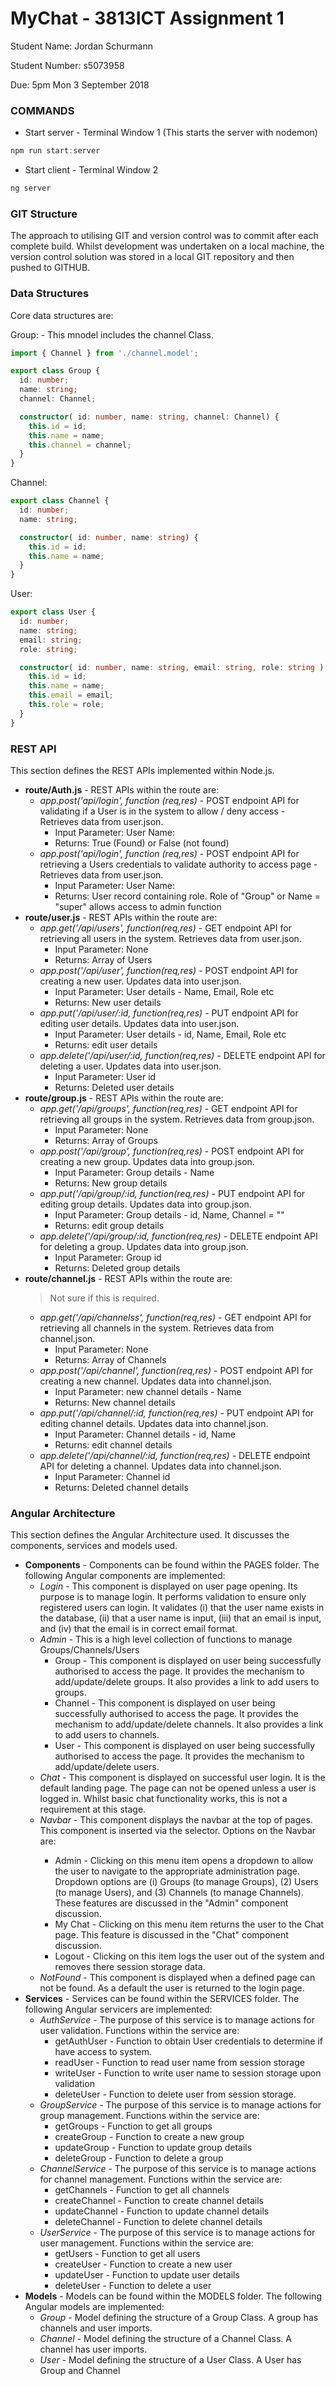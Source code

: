 # MyChat - 3813ICT Assignment 1

Student Name: Jordan Schurmann

Student Number: s5073958

Due: 5pm Mon 3 September 2018

### COMMANDS

- Start server - Terminal Window 1 (This starts the server with nodemon)
```javascript
npm run start:server
```
- Start client - Terminal Window 2
```javascript
ng server
```

### GIT Structure

The approach to utilising GIT and version control was to commit after each complete build.  Whilst development was undertaken on a local machine, the version control solution was stored in a local GIT repository and then pushed to GITHUB.

### Data Structures

Core data structures are:

Group: - This mnodel includes the channel Class.
```typescript
import { Channel } from './channel.model';

export class Group {
  id: number;
  name: string;
  channel: Channel;

  constructor( id: number, name: string, channel: Channel) {
    this.id = id;
    this.name = name;
    this.channel = channel;
  }
}
```

Channel: 
```typescript
export class Channel {
  id: number;
  name: string;

  constructor( id: number, name: string) {
    this.id = id;
    this.name = name;
  }
}
```

User:
```typescript
export class User {
  id: number;
  name: string;
  email: string;
  role: string;

  constructor( id: number, name: string, email: string, role: string ) {
    this.id = id;
    this.name = name;
    this.email = email;
    this.role = role;
  }
}
```


### REST API
This section defines the REST APIs implemented within Node.js.
- **route/Auth.js** - REST APIs within the route are:
  - *app.post('api/login', function (req,res)* - POST endpoint API for validating if a User is in the system to allow / deny access - Retrieves data from user.json.
    - Input Parameter: User Name:
	- Returns: True (Found) or False (not found)
  - *app.post('api/login', function (req,res)* - POST endpoint API for retrieving a Users credentials to validate authority to access page - Retrieves data from user.json.
	- Input Parameter: User Name:
	- Returns: User record containing role.  Role of "Group" or Name = "super" allows access to admin function
- **route/user.js** - REST APIs within the route are:
  - *app.get('/api/users', function(req,res)* - GET endpoint API for retrieving all users in the system. Retrieves data from user.json.
	- Input Parameter: None
	- Returns: Array of Users
  - *app.post('/api/user', function(req,res)* - POST endpoint API for creating a new user. Updates data into user.json.
	- Input Parameter: User details - Name, Email, Role etc
	- Returns: New user details
  - *app.put('/api/user/:id, function(req,res)* - PUT endpoint API for editing user details. Updates data into user.json.
	- Input Parameter: User details - id, Name, Email, Role etc
	- Returns: edit user details
  - *app.delete('/api/user/:id, function(req,res)* - DELETE endpoint API for deleting a user.  Updates data into user.json.
	- Input Parameter: User id
	- Returns: Deleted user details
- **route/group.js** - REST APIs within the route are:
  - *app.get('/api/groups', function(req,res)* - GET endpoint API for retrieving all groups in the system. Retrieves data from group.json.
	- Input Parameter: None
	- Returns: Array of Groups
  - *app.post('/api/group', function(req,res)* - POST endpoint API for creating a new group. Updates data into group.json.
  	- Input Parameter: Group details - Name
	- Returns: New group details
  - *app.put('/api/group/:id, function(req,res)* - PUT endpoint API for editing group details. Updates data into group.json.
	- Input Parameter: Group details - id, Name, Channel = ""
	- Returns: edit group details
  - *app.delete('/api/group/:id, function(req,res)* - DELETE endpoint API for deleting a group.  Updates data into group.json.
    - Input Parameter: Group id
	- Returns: Deleted group details
- **route/channel.js** - REST APIs within the route are:  
  > Not sure if this is required.
  - *app.get('/api/channelss', function(req,res)* - GET endpoint API for retrieving all channels in the system. Retrieves data from channel.json.
  	- Input Parameter: None
	- Returns: Array of Channels
  - *app.post('/api/channel', function(req,res)* - POST endpoint API for creating a new channel. Updates data into channel.json.
	- Input Parameter: new channel details - Name
	- Returns: New channel details
  - *app.put('/api/channel/:id, function(req,res)* - PUT endpoint API for editing channel details. Updates data into channel.json.
  	- Input Parameter: Channel details - id, Name
	- Returns: edit channel details
  - *app.delete('/api/channel/:id, function(req,res)* - DELETE endpoint API for deleting a channel.  Updates data into channel.json.
    - Input Parameter: Channel id
	- Returns: Deleted channel details
### Angular Architecture
This section defines the Angular Architecture used.  It discusses the components, services and models used.
- **Components** - Components can be found within the PAGES folder. The following Angular components are implemented:
  - *Login* - This component is displayed on user page opening.  Its purpose is to manage login.  It performs validation to ensure only registered users can login.  It validates (i) that the user name exists in the database, (ii) that a user name is input, (iii) that an email is input, and (iv) that the email is in correct email format.
  - *Admin* - This is a high level collection of functions to manage Groups/Channels/Users
    - Group - This component is displayed on user being successfully authorised to access the page. It provides the mechanism to add/update/delete groups.  It also provides a link to add users to groups.
    - Channel - This component is displayed on user being successfully authorised to access the page.  It provides the mechanism to add/update/delete channels.  It also provides a link to add users to channels.
    - User - This component is displayed on user being successfully authorised to access the page.  It provides the mechanism to add/update/delete users.
  - *Chat* - This component is displayed on successful user login.  It is the default landing page.  The page can not be opened unless a user is logged in. Whilst basic chat functionality works, this is not a requirement at this stage.
  - *Navbar* - This component displays the navbar at the top of pages.  This component is inserted via the <app-navbar> selector. Options on the Navbar are:
    - Admin - Clicking on this menu item opens a dropdown to allow the user to navigate to the appropriate administration page.  Dropdown options are (i) Groups (to manage Groups), (2) Users (to manage Users), and (3) Channels (to manage Channels). These features are discussed in the "Admin" component discussion.
	- My Chat - Clicking on this menu item returns the user to the Chat page.  This feature is discussed in the "Chat" component discussion.
	- Logout - Clicking on this item logs the user out of the system and removes there session storage data.
  - *NotFound* - This component is displayed when a defined page can not be found. As a default the user is returned to the login page.
- **Services** - Services can be found within the SERVICES folder.  The following Angular servicers are implemented:
  - *AuthService* - The purpose of this service is to manage actions for user validation. Functions within the service are:
    - getAuthUser - Function to obtain User credentials to determine if have access to system.
    - readUser - Function to read user name from session storage
	- writeUser - Function to write user name to session storage upon validation
	- deleteUser - Function to delete user from session storage.
  - *GroupService* - The purpose of this service is to manage actions for group management. Functions within the service are:
    - getGroups - Function to get all groups
    - createGroup - Function to create a new group
	- updateGroup - Function to update group details
	- deleteGroup - Function to delete a group
  - *ChannelService* - The purpose of this service is to manage actions for channel management.  Functions within the service are:
    - getChannels - Function to get all channels
    - createChannel - Function to create channel details
	- updateChannel - Function to update channel details
	- deleteChannel - Function to delete channel details
  - *UserService* - The purpose of this service is to manage actions for user management.  Functions within the service are:
    - getUsers - Function to get all users
	- createUser - Function to create a new user
	- updateUser - Function to update user details
	- deleteUser - Function to delete a user
- **Models** - Models can be found within the MODELS folder.  The following Angular models are implemented:
  - *Group* - Model defining the structure of a Group Class.  A group has channels and user imports.
  - *Channel* - Model defining the structure of a Channel Class. A channel has user imports.
  - *User* - Model defining the structure of a User Class.  A User has Group and Channel
